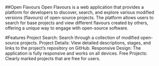 
##Open Flavours
Open Flavours is a web application that provides a platform for developers to discover, search, and explore various modified versions (flavours) of open-source projects. The platform allows users to search for base projects and view different flavours created by others, offering a unique way to engage with open-source software.

#Features
Project Search: Search through a collection of modified open-source projects.
Project Details: View detailed descriptions, stages, and links to the project’s repository on GitHub.
Responsive Design: The application is fully responsive and works on all devices.
Free Projects: Clearly marked projects that are free for users.